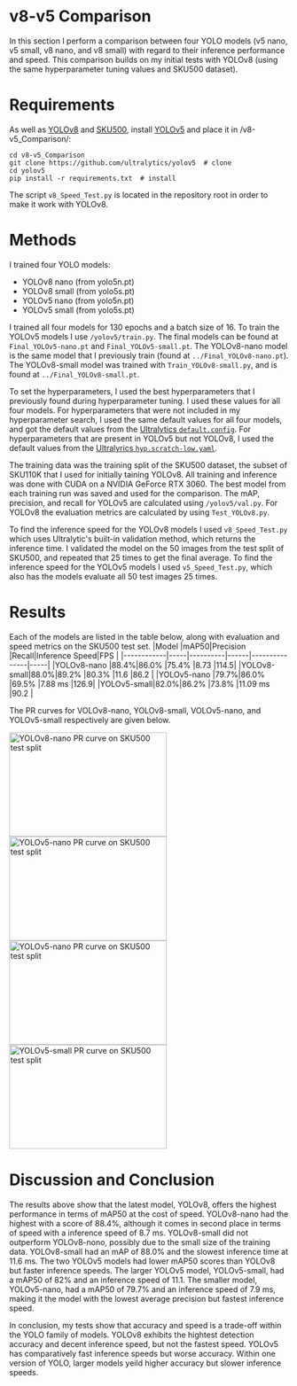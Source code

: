 # v8-v5 Comparison #
In this section I perform a comparison between four YOLO models (v5 nano, v5 small, v8 nano, and v8 small) with regard to their inference performance and speed. This comparison builds on my initial tests with YOLOv8 (using the same hyperparameter tuning values and SKU500 dataset).

# Requirements #
As well as [YOLOv8](https://github.com/ultralytics/ultralytics) and [SKU500](https://github.com/DavidK0/YOLOv8-SKU110K-Test/blob/main/README.md#dataset), install [YOLOv5](https://github.com/ultralytics/yolov5) and place it in /v8-v5_Comparison/:  
```
cd v8-v5_Comparison
git clone https://github.com/ultralytics/yolov5  # clone
cd yolov5
pip install -r requirements.txt  # install
```
The script `v8_Speed_Test.py` is located in the repository root in order to make it work with YOLOv8.

# Methods #
I trained four YOLO models:
* YOLOv8 nano (from yolo5n.pt)
* YOLOv8 small (from yolo5s.pt)
* YOLOv5 nano (from yolo5n.pt)
* YOLOv5 small (from yolo5s.pt)

I trained all four models for 130 epochs and a batch size of 16. To train the YOLOv5 models I use `/yolov5/train.py`. The final models can be found at `Final_YOLOv5-nano.pt` and `Final_YOLOv5-small.pt`. The YOLOv8-nano model is the same model that I previously train (found at `../Final_YOLOv8-nano.pt`). The YOLOv8-small model was trained with `Train_YOLOv8-small.py`, and is found at `../Final_YOLOv8-small.pt`.

To set the hyperparameters, I used the best hyperparameters that I previously found during hyperparameter tuning. I used these values for all four models. For hyperparameters that were not included in my hyperparameter search, I used the same default values for all four models, and got the default values from the [Ultralytics `default.config`](https://github.com/ultralytics/ultralytics/blob/main/ultralytics/yolo/cfg/default.yaml). For hyperparameters that are present in YOLOv5 but not YOLOv8, I used the default values from the [Ultralyrics `hyp.scratch-low.yaml`](https://github.com/ultralytics/yolov5/blob/master/data/hyps/hyp.scratch-low.yaml).

The training data was the training split of the SKU500 dataset, the subset of SKU110K that I used for initially taining YOLOv8. All training and inference was done with CUDA on a NVIDIA GeForce RTX 3060. The best model from each training run was saved and used for the comparison. The mAP, precision, and recall for YOLOv5 are calculated using `/yolov5/val.py`. For YOLOv8 the evaluation metrics are calculated by using `Test_YOLOv8.py`.

To find the inference speed for the YOLOv8 models I used `v8_Speed_Test.py` which uses Ultralytic's built-in validation method, which returns the inference time. I validated the model on the 50 images from the test split of SKU500, and repeated that 25 times to get the final average. To find the inference speed for the YOLOv5 models I used `v5_Speed_Test.py`, which also has the models evaluate all 50 test images 25 times.

# Results #
Each of the models are listed in the table below, along with evaluation and speed metrics on the SKU500 test set.
|Model       |mAP50|Precision |Recall|Inference Speed|FPS  |
|------------|-----|----------|------|---------------|-----|
|YOLOv8-nano |88.4%|86.0%     |75.4% |8.73           |114.5|
|YOLOv8-small|88.0%|89.2%     |80.3% |11.6           |86.2 |
|YOLOv5-nano |79.7%|86.0%     |69.5% |7.88 ms        |126.9|
|YOLOv5-small|82.0%|86.2%     |73.8% |11.09 ms       |90.2 |

The PR curves for VOLOv8-nano, YOLOv8-small, VOLOv5-nano, and YOLOv5-small respectively are given below.

<img src="https://github.com/DavidK0/YOLOv8-SKU110K-Test/assets/9288945/3310d2ab-124e-4b00-a8ac-db7906f61c19" alt="YOLOv8-nano PR curve on SKU500 test split" width="284" height="188">

<img src="https://github.com/DavidK0/YOLOv8-SKU110K-Test/assets/9288945/df6dbfc2-3b34-45b2-89d7-d3e579179d40" alt="YOLOv5-nano PR curve on SKU500 test split" width="284" height="188">

<img src="https://github.com/DavidK0/YOLOv8-SKU110K-Test/assets/9288945/8f94cfa5-0d8b-4f02-9799-70d07a3389ae" alt="YOLOv5-nano PR curve on SKU500 test split" width="284" height="188">

<img src="https://github.com/DavidK0/YOLOv8-SKU110K-Test/assets/9288945/3eeb49a6-3ea6-4dc6-88a0-9c483111b0bd" alt="YOLOv5-small  PR curve on SKU500 test split" width="284" height="188">

# Discussion and Conclusion #
The results above show that the latest model, YOLOv8, offers the highest performance in terms of mAP50 at the cost of speed. YOLOv8-nano had the highest with a score of 88.4%, although it comes in second place in terms of speed with a inference speed of 8.7 ms. YOLOv8-small did not outperform YOLOv8-nono, possibly due to the small size of the training data. YOLOv8-small had an mAP of 88.0% and the slowest inference time at 11.6 ms. The two YOLOv5 models had lower mAP50 scores than YOLOv8 but faster inference speeds. The larger YOLOv5 model, YOLOv5-small, had a mAP50 of 82% and an inference speed of 11.1. The smaller model, YOLOv5-nano, had a mAP50 of 79.7% and an inference speed of 7.9 ms, making it the model with the lowest average precision but fastest inference speed.

In conclusion, my tests show that accuracy and speed is a trade-off within the YOLO family of models. YOLOv8 exhibits the hightest detection accuracy and decent inference speed, but not the fastest speed. YOLOv5 has comparatively fast inference speeds but worse accuracy. Within one version of YOLO, larger models yeild higher accuracy but slower inference speeds.
